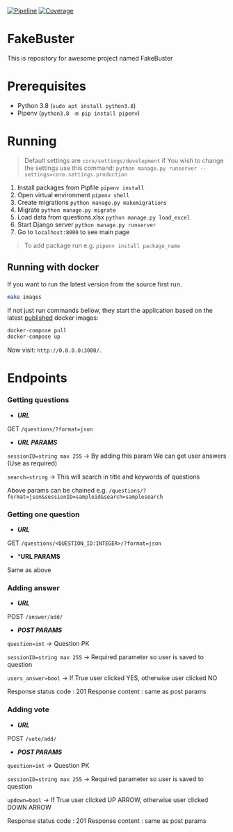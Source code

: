 [![Pipeline](https://gitlab.com/daniel.rozycki/fakebuster/badges/master/pipeline.svg)](https://gitlab.com/daniel.rozycki/fakebuster) 
[![Coverage](https://gitlab.com/daniel.rozycki/fakebuster/badges/master/coverage.svg)](https://gitlab.com/daniel.rozycki/fakebuster)


# FakeBuster

This is repository for awesome project named FakeBuster


# Prerequisites

 - Python 3.8 (`sudo apt install python3.8`)
 - Pipenv (`python3.8 -m pip install pipenv`) 

# Running

> Default settings are `core/settings/development` if You wish to change the settings use this command: `python manage.py runserver --settings=core.settings.production`

 1. Install packages from Pipfile `pipenv install`
 2. Open virtual environment `pipenv shell`
 3. Create migrations `python manage.py makemigrations`
 4. Migrate `python manage.py migrate`
 5. Load data from questions.xlsx `python manage.py load_excel`
 6. Start Django server `python manage.py runserver`
 7. Go to `localhost:8000` to see main page
 > To add package run e.g. `pipenv install package_name`

## Running with docker

If you want to run the latest version from the source first run.

```bash
make images
```

If not just run commands bellow, they start the application based on the latest [published](https://hub.docker.com/u/fakebuster) docker images:

```bash
docker-compose pull
docker-compose up
```

Now visit: `http://0.0.0.0:3000/`.

# Endpoints

### Getting questions

*  ***URL***

GET `/questions/?format=json`

*  ***URL PARAMS***

`sessionID=string max 255` -> By adding this param We can get user answers (Use as required)

`search=string` -> This will search in title and keywords of questions

Above params can be chained e.g. `/questions/?format=json&sessionID=sampleid&search=samplesearch`

### Getting one question

*  ***URL***

GET `/questions/<QUESTION_ID:INTEGER>/?format=json`

* ***URL PARAMS**

Same as above

### Adding answer

*  ***URL***

POST `/answer/add/`

*  ***POST PARAMS***

`question=int` -> Question PK

`sessionID=string max 255` -> Required parameter so user is saved to question

`users_answer=bool` -> If True user clicked YES, otherwise user clicked NO

Response status code : 201
Response content : same as post params

### Adding vote

*  ***URL***

POST `/vote/add/`

*  ***POST PARAMS***

`question=int` -> Question PK

`sessionID=string max 255` -> Required parameter so user is saved to question

`updown=bool` -> If True user clicked UP ARROW, otherwise user clicked DOWN ARROW

Response status code : 201
Response content : same as post params